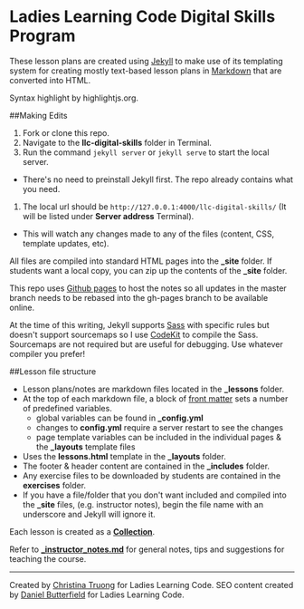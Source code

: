 # Ladies Learning Code Digital Skills Program

These lesson plans are created using [Jekyll](http://jekyllrb.com/) to make use of its templating system for creating mostly text-based lesson plans in [Markdown](http://daringfireball.net/projects/markdown/) that are converted into HTML.

Syntax highlight by highlightjs.org.

##Making Edits

1. Fork or clone this repo.
1. Navigate to the **llc-digital-skills** folder in Terminal.
1. Run the command `jekyll server` or `jekyll serve` to start the local server.
  * There's no need to preinstall Jekyll first.  The repo already contains what you need.
1. The local url should be `http://127.0.0.1:4000/llc-digital-skills/` (It will be listed under **Server address** Terminal).
  * This will watch any changes made to any of the files (content, CSS, template updates, etc).
  
All files are compiled into standard HTML pages into the **_site** folder.  If students want a local copy, you can zip up the contents of the **_site** folder.  

This repo uses [Github pages](https://help.github.com/articles/using-jekyll-with-pages/) to host the notes so all updates in the master branch needs to be rebased into the gh-pages branch to be available online.

At the time of this writing, Jekyll supports [Sass](http://jekyllrb.com/docs/assets/) with specific rules but doesn't support sourcemaps so I use [CodeKit](https://incident57.com/codekit/index.html) to compile the Sass. Sourcemaps are not required but are useful for debugging. Use whatever compiler you prefer!

##Lesson file structure

* Lesson plans/notes are markdown files located in the **_lessons** folder.
* At the top of each markdown file, a block of [front matter](http://jekyllrb.com/docs/frontmatter/) sets a number of predefined variables.
  * global variables can be found in **_config.yml**
  * changes to **config.yml** require a server restart to see the changes
  * page template variables can be included in the individual pages & the **_layouts** template files
* Uses the **lessons.html** template in the **_layouts** folder.
* The footer & header content are contained in the **_includes** folder.
* Any exercise files to be downloaded by students are contained in the **exercises** folder.
* If you have a file/folder that you don't want included and compiled into the **_site** files, (e.g. instructor notes), begin the file name with an underscore and Jekyll will ignore it.

Each lesson is created as a **[Collection](http://jekyllrb.com/docs/collections/)**.

Refer to **[_instructor_notes.md](_instructor_notes.md)** for general notes, tips and suggestions for teaching the course.

---
Created by [Christina Truong](http://christinatruong.com) for Ladies Learning Code.
SEO content created by [Daniel Butterfield](https://twitter.com/DanielButterf) for Ladies Learning Code.
